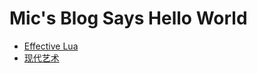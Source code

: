 
# Mic's Blog Says Hello World

* [Effective Lua](/a_book_of_effective_lua/index)
* [现代艺术](/board_game_modern_art/board_game_modern_art)